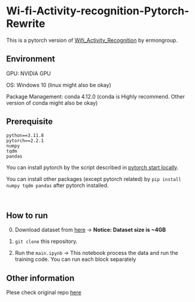 # Wi-fi-Activity-recognition-Pytorch-Rewrite
This is a pytorch version of <a href="https://github.com/ermongroup/Wifi_Activity_Recognition">Wifi_Activity_Recognition</a> by ermongroup.

## Environment

GPU: NVIDIA GPU

OS: Windows 10 (linux might also be okay)

Package Management: conda 4.12.0 (conda is Highly recommend. Other version of conda might also be okay)

## Prerequisite

```
python==3.11.8
pytorch==2.2.1
numpy
tqdm
pandas
```
You can install pytorch by the script described in <a href="https://pytorch.org/get-started/locally/">pytorch start locally</a>.

You can install other packages (except pytorch related) by `pip install numpy tqdm pandas` after pytorch installed.

<br/>

## How to  run
0. Download dataset from [here](https://drive.google.com/file/d/1OA8pb_KWjFV2Vh2ymOvvQ2zJrp5GhmI-/view?usp=sharing)
 -> **Notice: Dataset size is ~4GB**

1. `git clone` this repository.
 
2. Run the `main.ipynb`
 -> This notebook process the data and run the training code. You can run each block separately

## Other information
Plese check original repo [here](https://github.com/ermongroup/Wifi_Activity_Recognition)
